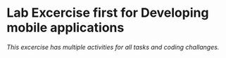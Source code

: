 # Lab Excercise first for Developing mobile applications

<i>This excercise has multiple activities for all tasks and coding challanges.</i>
